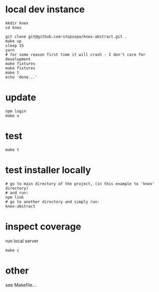
# local dev instance
    mkdir knex
    cd knex
    
    git clone git@github.com:stopsopa/knex-abstract.git .
    make up
    sleep 15
    yarn
    # for some reason first time it will crash - I don't care for development
    make fixtures 
    make fixtures
    make t
    echo 'done...'
    
# update

    npm login
    make u
        
# test

    make t
    
# test installer locally

    # go to main directory of the project, (in this example to 'knex' directory)
    # and run:
    npm link
    # go to another directory and simply run:
    knex-abstract
    
# inspect coverage

run local server

    make c
    
# other

see Makefile...                
    